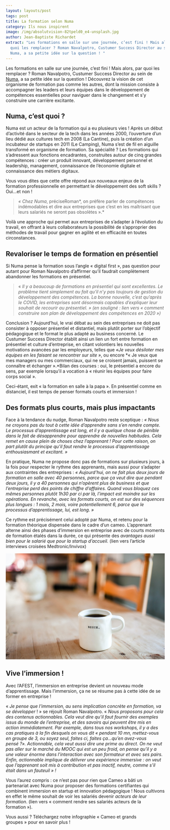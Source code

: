 ```yaml
---
layout: layouts/post
tags: post
title: La formation selon Numa
category: Ils nous inspirent
image: /img/absolutvision-82tpeld0_e4-unsplash.jpg
author: Jean-Baptiste Richardet
extract: "Les formations en salle sur une journée, c’est fini ! Mais alors, par
  quoi les remplacer ? Roman Navalpotro, Custumer Success Director au sein de
  Numa, a sa petite idée sur la question ! "
---
```

Les formations en salle sur une journée, c’est fini ! Mais alors, par quoi les remplacer ? Roman Navalpotro, Custumer Success Director au sein de [Numa](https://numa.co), a sa petite idée sur la question ! Découvrez la vision de cet organisme de formation pas comme les autres, dont la mission consiste à accompagner les leaders et leurs équipes dans le développement de compétences essentielles pour naviguer dans le changement et s’y construire une carrière excitante.

## Numa, c’est quoi ?

Numa est un acteur de la formation qui a eu plusieurs vies ! Après un début d’activité dans le secteur de la tech dans les années 2000, l’ouverture d’un lieu dédié aux cultures tech en 2008 (La Cantine), puis la création d’un incubateur de startups en 2011 (Le Camping), Numa s’est de fil en aiguille transformé en organisme de formation. Sa spécialité ? Les formations qui s’adressent aux fonctions encadrantes, construites autour de cinq grandes compétences : créer un produit innovant, développement personnel et leadership, management, connaissance de l’économie digitale et connaissance des métiers digitaux.

Vous vous dites que cette offre répond aux nouveaux enjeux de la formation professionnelle en permettant le développement des soft skills ? Oui…et non ! 

> *« Chez Numa*, préciseRoman*, on préfère parler de compétences indémodables et dire aux entreprises que c’est en les maîtrisant que leurs salariés ne seront pas obsolètes ».*

Voilà une approche qui permet aux entreprises de s’adapter à l’évolution du travail, en offrant à leurs collaborateurs la possibilité de s’approprier des méthodes de travail pour gagner en agilité et en efficacité en toutes circonstances.

## Revaloriser le temps de formation en présentiel

Si Numa pense la formation sous l’angle « digital first », pas question pour autant pour Roman Navalpotro d’affirmer qu’il faudrait complètement abandonner les formations en présentiel.

> « *Il y a beaucoup de formations en présentiel qui sont excellentes. Le problème tient simplement au fait qu’il n’y pas toujours de gestion du développement des compétences. La bonne nouvelle, c’est qu’après le COVID, les entreprises sont désormais capables d’expliquer leur souhait de recourir au présentiel. » (en souligné : lien vers « comment construire son plan de développement des compétences en 2020 »)*

Conclusion ? Aujourd’hui, le vrai débat au sein des entreprises ne doit pas consister à opposer présentiel et distantiel, mais plutôt porter sur l’objectif pédagogique et le format le plus adapté au business concerné. Le Custumer Success Director établit ainsi un lien un fort entre formation en présentiel et culture d’entreprise, en citant volontiers les nouvelles motivations avancées par les employeurs, telles que *«Je veux désiloter mes équipes en les faisant se rencontrer sur site »*, ou encore *« Je veux que mes managers ou mes commerciaux, qui ne se croisent jamais, puissent se connaître et échanger ».*Bilan des courses : oui, le présentiel a encore du sens, par exemple lorsqu’il a vocation à « réunir les équipes pour faire corps social ».

Ceci-étant, exit « la formation en salle à la papa ». En présentiel comme en distanciel, il est temps de penser formats courts et immersion !

## Des formats plus courts, mais plus impactants

Face à la tendance du nudge, Roman Navalpotro reste sceptique : *« Nous ne croyons pas du tout à cette idée d’apprendre sans s’en rendre compte. Le processus d’apprentissage est long, et il y a quelque chose de pénible dans le fait de désapprendre pour apprendre de nouvelles habitudes. Cela remet en cause plein de choses chez l’apprenant ! Pour cette raison, on part plutôt du principe qu’il faut rendre le processus d’apprentissage enthousiasmant et excitant. »*

En pratique, Numa ne propose donc pas de formations sur plusieurs jours, à la fois pour respecter le rythme des apprenants, mais aussi pour s’adapter aux contraintes des entreprises : *« Aujourd’hui, on ne fait plus deux jours de formation en salle avec 40 personnes, parce que ça veut dire que pendant deux jours, il y a 40 personnes qui n’opèrent plus de business et que l’entreprise perd des points de chiffre d’affaires. Quand vous bloquez ces mêmes personnes plutôt 1h30 par ci par là, l’impact est moindre sur les opérations. En revanche, avec les formats courts, on est sur des séquences plus longues : 1 mois, 2 mois, voire potentiellement 6, parce que le processus d’apprentissage, lui, est long. »*

Ce rythme est précisément celui adopté par Numa, et retenu pour la formation théorique dispensée dans le cadre d’un cameo. L’apprenant alterne ainsi des phases d’immersion en entreprise avec de courts moments de formation étalés dans la durée, ce qui présente des *avantages aussi bien pour le salarié que pour la startup d’accueil.* (lien vers l’article interviews croisées Medtronic/Invivox)

![Begin](/img/danielle-macinnes-iulgi9pwetu-unsplash.jpg)

## Vive l’immersion !

Avec l’AFEST, l’immersion en entreprise devient un nouveau mode d’apprentissage. Mais l’immersion, ça ne se résume pas à cette idée de se former en entreprise !

« *Je pense que l’immersion, au sens implication concrète en formation, va se développer* ! » se réjouit Roman Navalpotro. « *Nous proposons pour cela des contenus actionnables. Cela veut dire qu’il faut fournir des exemples issus du monde de l’entreprise, et des savoirs qui peuvent être mis en action immédiatement. Par exemple, dans tous nos workshops, il y a des cas pratiques à la fin desquels on vous dit « pendant 10 mn, mettez-vous en groupe de 3, ou soyez seul, faites ci, faites ça…qu’en avez-vous pensé ?». Actionnable, cela veut aussi dire une prime au direct. On ne veut pas aller sur le marché du MOOC qui est un peu froid, on pense qu’il y a une valeur énorme dans l’interaction avec son formateur et avec ses pairs. Enfin, actionnable implique de délivrer une expérience immersive : on veut que l’apprenant soit mis à contribution et pas inactif, neutre, comme s’il était dans un fauteuil » !*

Vous l’aurez compris : ce n’est pas pour rien que Cameo a bâti un partenariat avec Numa pour proposer des formations certifiantes qui combinent immersion en startup et innovation pédagogique ! Nous cultivons en effet le même souhait de voir les salariés devenir *acteurs de leur formation*. (lien vers « comment rendre ses salariés acteurs de la formation »).

Vous aussi ? Téléchargez notre infographie « Cameo et grands groupes » pour en savoir plus !